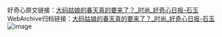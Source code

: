 好奇心原文链接：[大码姑娘的春天真的要来了？_时尚_好奇心日报-石玉](https://www.qdaily.com/articles/8415.html)
WebArchive归档链接：[大码姑娘的春天真的要来了？_时尚_好奇心日报-石玉](http://web.archive.org/web/20190623152755/https://www.qdaily.com/articles/8415.html)
![image](http://ww3.sinaimg.cn/large/007d5XDpgy1g3vd2pqktcj30u09t1hdt)